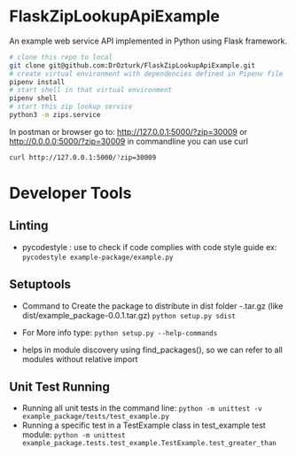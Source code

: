 # FlaskZipLookupApiExample
An example web service API implemented in Python using Flask framework.
```bash
# clone this repo to local
git clone git@github.com:DrOzturk/FlaskZipLookupApiExample.git
# create virtual environment with dependencies defined in Pipenv file
pipenv install
# start shell in that virtual environment
pipenv shell
# start this zip lookup service 
python3 -m zips.service
```

In postman or browser go to:
http://127.0.0.1:5000/?zip=30009
or
http://0.0.0.0:5000/?zip=30009
in commandline you can use curl
```bash 
curl http://127.0.0.1:5000/?zip=30009
```
# Developer Tools
## Linting
- pycodestyle <filename>: use to check if code complies with code style guide
ex: `pycodestyle example-package/example.py`

## Setuptools
- Command to Create the package to distribute in dist folder <ProjectName>-<version>.tar.gz (like dist/example_package-0.0.1.tar.gz)
`python setup.py sdist`
- For More info type:
`python setup.py --help-commands`

- helps in module discovery using find_packages(), so we can refer to all modules without relative import

## Unit Test Running
- Running all unit tests in the command line:
`python -m unittest -v example_package/tests/test_example.py`
- Running a specific test in a TestExample class in test_example test module:
`python -m unittest example_package.tests.test_example.TestExample.test_greater_than`

